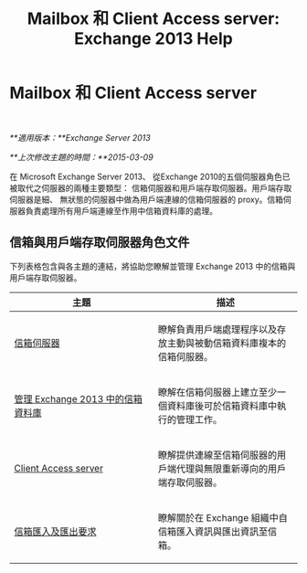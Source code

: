﻿---
title: 'Mailbox 和 Client Access server: Exchange 2013 Help'
TOCTitle: Mailbox 和 Client Access server
ms:assetid: 5bc54c8c-e445-494e-9047-9a1a5af7b7fa
ms:mtpsurl: https://technet.microsoft.com/zh-tw/library/JJ150519(v=EXCHG.150)
ms:contentKeyID: 50473268
ms.date: 05/21/2018
mtps_version: v=EXCHG.150
ms.translationtype: MT
---

# Mailbox 和 Client Access server

 

_**適用版本：**Exchange Server 2013_

_**上次修改主題的時間：**2015-03-09_

在 Microsoft Exchange Server 2013、 從Exchange 2010的五個伺服器角色已被取代之伺服器的兩種主要類型： 信箱伺服器和用戶端存取伺服器。用戶端存取伺服器是細、 無狀態的伺服器中做為用戶端連線的信箱伺服器的 proxy。信箱伺服器負責處理所有用戶端連線至作用中信箱資料庫的處理。

## 信箱與用戶端存取伺服器角色文件

下列表格包含與各主題的連結，將協助您瞭解並管理 Exchange 2013 中的信箱與用戶端存取伺服器。


<table>
<colgroup>
<col style="width: 50%" />
<col style="width: 50%" />
</colgroup>
<thead>
<tr class="header">
<th>主題</th>
<th>描述</th>
</tr>
</thead>
<tbody>
<tr class="odd">
<td><p><a href="mailbox-server-exchange-2013-help.md">信箱伺服器</a></p></td>
<td><p>瞭解負責用戶端處理程序以及存放主動與被動信箱資料庫複本的信箱伺服器。</p></td>
</tr>
<tr class="even">
<td><p><a href="manage-mailbox-databases-in-exchange-2013-exchange-2013-help.md">管理 Exchange 2013 中的信箱資料庫</a></p></td>
<td><p>瞭解在信箱伺服器上建立至少一個資料庫後可於信箱資料庫中執行的管理工作。</p></td>
</tr>
<tr class="odd">
<td><p><a href="client-access-server-exchange-2013-help.md">Client Access server</a></p></td>
<td><p>瞭解提供連線至信箱伺服器的用戶端代理與無限重新導向的用戶端存取伺服器。</p></td>
</tr>
<tr class="even">
<td><p><a href="mailbox-import-and-export-requests-exchange-2013-help.md">信箱匯入及匯出要求</a></p></td>
<td><p>瞭解關於在 Exchange 組織中自信箱匯入資訊與匯出資訊至信箱。</p></td>
</tr>
</tbody>
</table>

